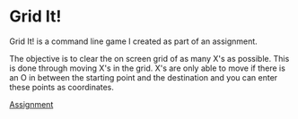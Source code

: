 Grid It!
========

Grid It! is a command line game I created as part of an assignment. 

The objective is to clear the on screen grid of as many X's as possible. This is done through moving X's in the grid. 
X's are only able to move if there is an O in between the starting point and the destination and you can enter these points
as coordinates. 

[Assignment][]

[assignment]:https://www.cs.drexel.edu/~mcs172/Sp14/assignments/HW4/index.html#Prog
